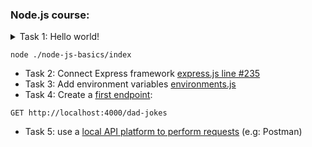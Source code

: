 ### Node.js course:

<details>
<summary>Task 1: Hello world!</summary>

- Print "Hello World!" to the console
- Acceptance criteria:
- Create index.js file and print `"hello world"` to console:
</details>

```shell
node ./node-js-basics/index
```
- Task 2: Connect Express framework [express.js line #235](package-lock.json)
- Task 3: Add environment variables [environments.js](node-js-basics/environments.js)
- Task 4: Create a [first endpoint](app-requests.http):

```http request
GET http://localhost:4000/dad-jokes
```
- Task 5: use a [local API platform to perform requests](app-requests.http) (e.g: Postman)